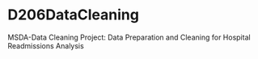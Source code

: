 # D206DataCleaning
MSDA-Data Cleaning Project: Data Preparation and Cleaning for Hospital Readmissions Analysis
